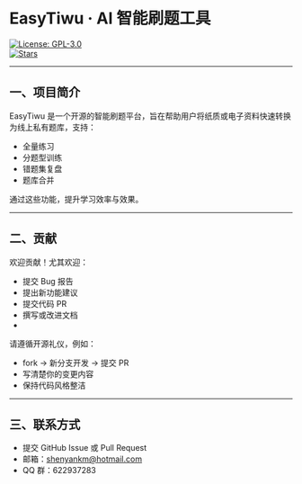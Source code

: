 # EasyTiwu · AI 智能刷题工具

[![License: GPL-3.0](https://img.shields.io/badge/License-GPLv3-blue.svg)](LICENSE)  
[![Stars](https://img.shields.io/github/stars/Shenean/easytiwu)](https://github.com/Shenean/easytiwu/stargazers)

---

## 一、项目简介

EasyTiwu 是一个开源的智能刷题平台，旨在帮助用户将纸质或电子资料快速转换为线上私有题库，支持：

- 全量练习
- 分题型训练
- 错题集复盘
- 题库合并

通过这些功能，提升学习效率与效果。

---

## 二、贡献

欢迎贡献！尤其欢迎：
- 提交 Bug 报告
- 提出新功能建议
- 提交代码 PR
- 撰写或改进文档
- 
请遵循开源礼仪，例如：
- fork -> 新分支开发 -> 提交 PR
- 写清楚你的变更内容
- 保持代码风格整洁

---

## 三、联系方式

- 提交 GitHub Issue 或 Pull Request
- 邮箱：shenyankm@hotmail.com
- QQ 群：622937283